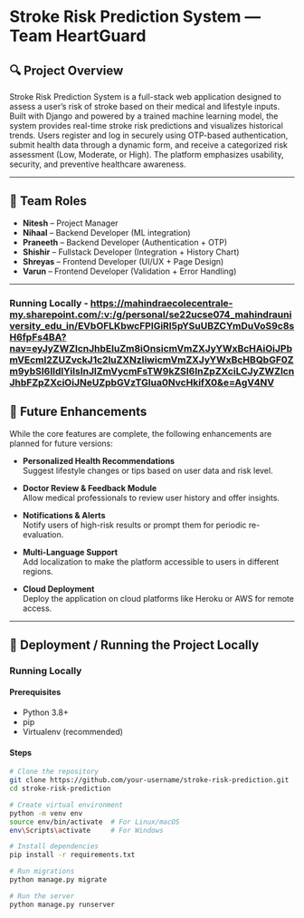 # Stroke Risk Prediction System — Team HeartGuard

## 🔍 Project Overview

Stroke Risk Prediction System is a full-stack web application designed to assess a user’s risk of stroke based on their medical and lifestyle inputs. Built with Django and powered by a trained machine learning model, the system provides real-time stroke risk predictions and visualizes historical trends. Users register and log in securely using OTP-based authentication, submit health data through a dynamic form, and receive a categorized risk assessment (Low, Moderate, or High). The platform emphasizes usability, security, and preventive healthcare awareness.

---

## 👥 Team Roles

- **Nitesh** – Project Manager  
- **Nihaal** – Backend Developer (ML integration)  
- **Praneeth** – Backend Developer (Authentication + OTP)  
- **Shishir** – Fullstack Developer (Integration + History Chart)  
- **Shreyas** – Frontend Developer (UI/UX + Page Design)  
- **Varun** – Frontend Developer (Validation + Error Handling)

---

### Running Locally - https://mahindraecolecentrale-my.sharepoint.com/:v:/g/personal/se22ucse074_mahindrauniversity_edu_in/EVbOFLKbwcFPlGiRl5pYSuUBZCYmDuVoS9c8sH6fpFs4BA?nav=eyJyZWZlcnJhbEluZm8iOnsicmVmZXJyYWxBcHAiOiJPbmVEcml2ZUZvckJ1c2luZXNzIiwicmVmZXJyYWxBcHBQbGF0Zm9ybSI6IldlYiIsInJlZmVycmFsTW9kZSI6InZpZXciLCJyZWZlcnJhbFZpZXciOiJNeUZpbGVzTGlua0NvcHkifX0&e=AgV4NV


## 🔮 Future Enhancements

While the core features are complete, the following enhancements are planned for future versions:

- **Personalized Health Recommendations**  
  Suggest lifestyle changes or tips based on user data and risk level.

- **Doctor Review & Feedback Module**  
  Allow medical professionals to review user history and offer insights.

- **Notifications & Alerts**  
  Notify users of high-risk results or prompt them for periodic re-evaluation.

- **Multi-Language Support**  
  Add localization to make the platform accessible to users in different regions.

- **Cloud Deployment**  
  Deploy the application on cloud platforms like Heroku or AWS for remote access.
  
---

## 🚀 Deployment / Running the Project Locally

### Running Locally

#### Prerequisites
- Python 3.8+
- pip
- Virtualenv (recommended)

#### Steps
```bash
# Clone the repository
git clone https://github.com/your-username/stroke-risk-prediction.git
cd stroke-risk-prediction

# Create virtual environment
python -m venv env
source env/bin/activate  # For Linux/macOS
env\Scripts\activate     # For Windows

# Install dependencies
pip install -r requirements.txt

# Run migrations
python manage.py migrate

# Run the server
python manage.py runserver
